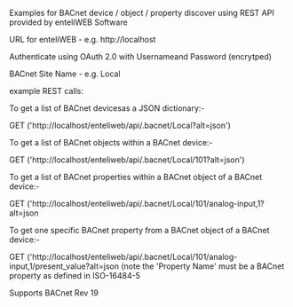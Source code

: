 
Examples for BACnet device / object / property discover using REST API provided by enteliWEB Software

URL for enteliWEB - e.g. http://localhost

Authenticate using OAuth 2.0 with Usernameand Password (encrytped)

BACnet Site Name - e.g. Local

example REST calls:

To get a list of BACnet devicesas a JSON dictionary:-

GET ('http://localhost/enteliweb/api/.bacnet/Local?alt=json')

To get a list of BACnet objects within a BACnet device:-

GET ('http://localhost/enteliweb/api/.bacnet/Local/101?alt=json')

To get a list of BACnet properties within a BACnet object of a BACnet device:-

GET ('http://localhost/enteliweb/api/.bacnet/Local/101/analog-input,1?alt=json

To get one specific BACnet property from a BACnet object of a BACnet device:-

GET ('http://localhost/enteliweb/api/.bacnet/Local/101/analog-input,1/present_value?alt=json
(note the 'Property Name' must be a BACnet property as defined in ISO-16484-5

Supports BACnet Rev 19

